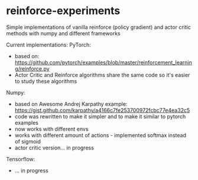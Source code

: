 # reinforce-experiments
Simple implementations of vanilla reinforce (policy gradient) and actor critic methods with numpy and different frameworks

Current implementations:
PyTorch: 
 - based on: https://github.com/pytorch/examples/blob/master/reinforcement_learning/reinforce.py
 - Actor Critic and Reinforce algorithms share the same code so it's easier to study these algorithms

Numpy:
 - based on Awesome Andrej Karpathy example: https://gist.github.com/karpathy/a4166c7fe253700972fcbc77e4ea32c5
 - code was rewritten to make it simpler and to make it similar to pytorch examples
 - now works with different envs
 - works with different amount of actions - implemented softmax instead of sigmoid
 - actor critic version... in progress
 
Tensorflow:
 - ... in progress